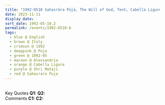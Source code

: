 ```yaml
---
title: "1992-0510 Sahasrāra Pūjā, The Will of God, Tent, Cabella Ligure, Alessandria, Italy"
date: 2023-11-11
display_date: 
sort_date: 1992-05-10.2
permalink: /events/1992-0510-b
tags:
  - blue @ English
  - brown @ Italy
  - crimson @ 1992
  - deeppink @ Puja
  - green @ 1992-05
  - maroon @ Alessandria
  - orange @ Cabella Ligure
  - purple @ Shri Mataji
  - red @ Sahasrara Puja
---
```


<br>

<wave-list>
  <list-title color="DarkSeaGreen" width="55">Key Quotes</list-title>
  <list-item color="BlanchedAlmond" width="280"><b>Q1:</b> <i></i></list-item>
  <list-item color="Lavender" width="280"><b>Q2:</b> <i></i></list-item>
</wave-list>

<br>

<wave-list>
  <list-title color="DarkSeaGreen" width="55">Comments</list-title>
  <list-item color="BlanchedAlmond" width="280"><b>C1:</b> <i></i></list-item>
  <list-item color="Lavender" width="280"><b>C2:</b> <i></i></list-item>
</wave-list>